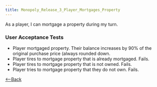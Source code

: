 ```yaml
---
title: Monopoly_Release_3_Player_Mortgages_Property
---
```

As a player, I can mortgage a property during my turn.

### User Acceptance Tests
* Player mortgaged property. Their balance increases by 90% of the original purchase price (always rounded down.
* Player tires to mortgage property that is already mortgaged. Fails.
* Player tires to mortgage property that is not owned. Fails.
* Player tries to mortgage property that they do not own. Fails.

[<--Back](Monopoly_Release_3_User_Stories)